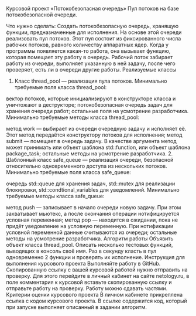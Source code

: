 Курсовой проект «Потокобезопасная очередь»
Пул потоков на базе потокобезопасной очереди.

Что нужно сделать:
Создать потокобезопасную очередь, хранящую функции, предназначенные для исполнения.
На основе этой очереди реализовать пул потоков.
Этот пул состоит из фиксированного числа рабочих потоков, равного количеству аппаратных ядер.
Когда у программы появляется какая-то работа, она вызывает функцию, которая помещает эту работу в очередь.
Рабочий поток забирает работу из очереди, выполняет указанную в ней задачу, после чего проверяет, есть ли в очереди другие работы.
Реализуемые классы
1. Класс thread_pool — реализация пула потоков.
Минимально требуемые поля класса thread_pool:

вектор потоков, которые инициализируют в конструкторе класса и уничтожают в деструкторе;
потокобезопасная очередь задач для хранения очереди работ;
остальные поля на усмотрение разработчика.
Минимально требуемые методы класса thread_pool:

метод work — выбирает из очереди очередную задачу и исполняет её. Этот метод передаётся конструктору потоков для исполнения;
метод submit — помещает в очередь задачу. В качестве аргумента метод может принимать или объект шаблона std::function, или объект шаблона package_task;
остальные методы на усмотрение разработчика.
2. Шаблонный класс safe_queue — реализация очереди, безопасной относительно одновременного доступа из нескольких потоков.
Минимально требуемые поля класса safe_queue:

очередь std::queue для хранения задач,
std::mutex для реализации блокировки,
std::condtional_variables для уведомлений.
Минимально требуемые методы класса safe_queue:

метод push — записывает в начало очереди новую задачу. При этом захватывает мьютекс, а после окончания операции нотифицируется условная переменная;
метод pop — находится в ожидании, пока не придёт уведомление на условную переменную. При нотификации условной переменной данные считываются из очереди;
остальные методы на усмотрение разработчика.
Алгоритм работы
Объявить объект класса thread_pool.
Описать несколько тестовых функций, выводящих в консоль своё имя.
Раз в секунду класть в пул одновременно 2 функции и проверять их исполнение.
Инструкция для выполнения курсового проекта
Выполняйте работу в GitHub.
Скопированную ссылку с вашей курсовой работой нужно отправить на проверку. Для этого перейдите в личный кабинет на сайте netology.ru, в поле комментария к курсовой вставьте скопированную ссылку и отправьте работу на проверку.
Работу можно сдавать частями.
Критерии оценки курсового проекта
В личном кабинете прикреплена ссылка с кодом курсового проекта.
В ссылке содержится код, который при запуске выполняет описанный в задании алгоритм.
